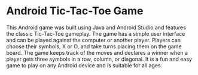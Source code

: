 # Android Tic-Tac-Toe Game
This Android game was built using Java and Android Studio and features the classic Tic-Tac-Toe gameplay. The game has a simple user interface and can be played against the computer or another player. Players can choose their symbols, X or O, and take turns placing them on the game board. The game keeps track of the moves and declares a winner when a player gets three symbols in a row, column, or diagonal. It is a fun and easy game to play on any Android device and is suitable for all ages.
